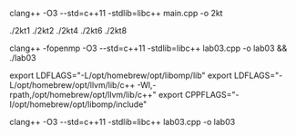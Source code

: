 clang++ -O3 --std=c++11 -stdlib=libc++ main.cpp -o 2kt

./2kt1
./2kt2
./2kt4
./2kt6
./2kt8

clang++ -fopenmp -O3 --std=c++11 -stdlib=libc++ lab03.cpp -o lab03 && ./lab03

export LDFLAGS="-L/opt/homebrew/opt/libomp/lib"
export LDFLAGS="-L/opt/homebrew/opt/llvm/lib/c++ -Wl,-rpath,/opt/homebrew/opt/llvm/lib/c++"
export CPPFLAGS="-I/opt/homebrew/opt/libomp/include"

clang++ -O3 --std=c++11 -stdlib=libc++ lab03.cpp -o lab03